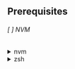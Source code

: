 

## Prerequisites
###### [ ] NVM

<details><summary>nvm</summary>
<br>
   
<p>

###### [ ] NVM

```bash
   curl -o- https://raw.githubusercontent.com/creationix/nvm/v0.33.0/install.sh | bash
```
</p>
</details>




<details><summary>zsh</summary>
<br>
<p>

<code>Mac</code>
```bash
brew install zsh
```

<code>Mac/Ubuntu</code>
```bash
apt install zsh
```
</p>
</details>
